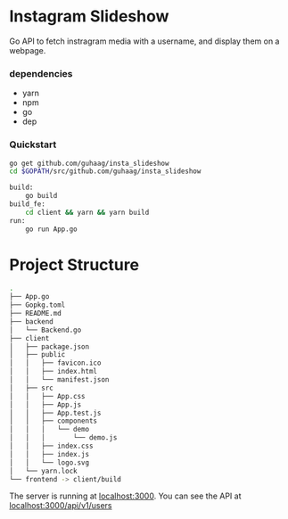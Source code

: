 # Instagram Slideshow
Go API to fetch instragram media with a username, and display them on a webpage. 

### dependencies
- yarn
- npm
- go
- dep

### Quickstart 
```bash
go get github.com/guhaag/insta_slideshow
cd $GOPATH/src/github.com/guhaag/insta_slideshow

build:
	go build
build_fe:
	cd client && yarn && yarn build	
run:
	go run App.go
```

# Project Structure
```bash
.
├── App.go
├── Gopkg.toml
├── README.md
├── backend
│   └── Backend.go
├── client
│   ├── package.json
│   ├── public
│   │   ├── favicon.ico
│   │   ├── index.html
│   │   └── manifest.json
│   ├── src
│   │   ├── App.css
│   │   ├── App.js
│   │   ├── App.test.js
│   │   ├── components
│   │   │   └── demo
│   │   │       └── demo.js
│   │   ├── index.css
│   │   ├── index.js
│   │   └── logo.svg
│   └── yarn.lock
└── frontend -> client/build
```

The server is running at [localhost:3000](http://localhost:3000/). You can see the API at [localhost:3000/api/v1/users](http://localhost:3000/api/v1/users)

